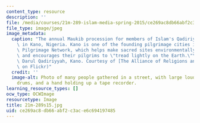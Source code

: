 ```yaml
---
content_type: resource
description: ''
file: /media/courses/21m-289-islam-media-spring-2015/ce269ac8db66abf2c3ace6c694197485_21m-289s15.jpg
file_type: image/jpeg
image_metadata:
  caption: "The annual Maukib procession for members of Islam's Qadiriyyah tradition\
    \ in Kano, Nigeria. Kano is one of the founding pilgrimage cities in the Green\
    \ Pilgrimage Network, which helps make sacred sites environmentally sustainable,\
    \ and encourages their pilgrims to \"tread lightly on the Earth.\"\_(Photo by\
    \ Darul Qadiriyyah, Kano. Courtesy of [The Alliance of Religions and Conservation](https://www.flickr.com/photos/53990852@N05/6282786548/)\
    \ on Flickr)"
  credit: ''
  image-alt: Photo of many people gathered in a street, with large loudspeakers, hand
    drums, and a hand holding up a tape recorder.
learning_resource_types: []
ocw_type: OCWImage
resourcetype: Image
title: 21m-289s15.jpg
uid: ce269ac8-db66-abf2-c3ac-e6c694197485
---
```


